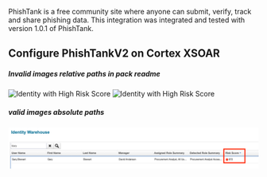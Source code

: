 PhishTank is a free community site where anyone can submit, verify, track and share phishing data.
This integration was integrated and tested with version 1.0.1 of PhishTank.
## Configure PhishTankV2 on Cortex XSOAR

##### Invalid images relative paths in pack readme
![Identity with High Risk Score](doc_files/High_Risk_User.png)
![Identity with High Risk Score](home/test1/test2/doc_files/High_Risk_User.png)

##### valid images absolute paths
![Identity with High Risk Score](https://github.com/demisto/content/raw/2e4e0056580ea5de30f55dcbe2ccacaadf01b74e/Packs/SailPointIdentityIQ/doc_files/High_Risk_User.png)


